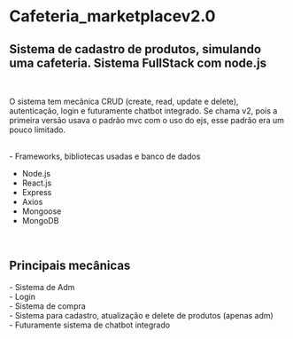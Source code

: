 # Cafeteria_marketplacev2.0
 <h2>Sistema de cadastro de produtos, simulando uma cafeteria. Sistema FullStack com node.js</h2> <br>
 <p> O sistema tem mecânica CRUD (create, read, update e delete), autenticação, login e futuramente chatbot integrado. Se chama v2, pois a primeira versão usava o padrão mvc com o uso do ejs, esse padrão era um pouco limitado. </p><br>
- Frameworks, bibliotecas usadas e banco de dados<br>
<ul>
      <li>  Node.js  </li>
      <li>    React.js </li>
      <li>    Express </li>
      <li>    Axios   </li>
      <li>  Mongoose  </li>
      <li>  MongoDB  </li>
</ul>
<br>     
<h2>Principais mecânicas</h2>
- Sistema de Adm <br>
- Login <br>
- Sistema de compra <br>
- Sistema para cadastro, atualização e delete de produtos (apenas adm) <br>
- Futuramente sistema de chatbot integrado
<br>

